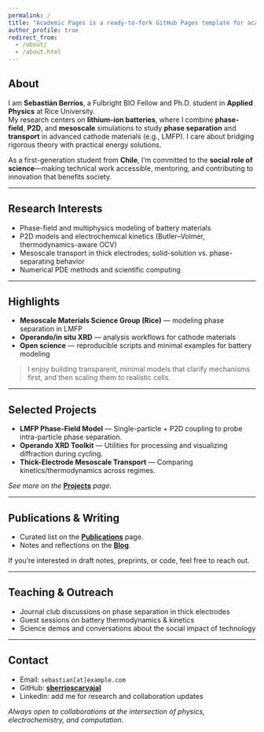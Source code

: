 ```yaml
---
permalink: /
title: "Academic Pages is a ready-to-fork GitHub Pages template for academic personal websites"
author_profile: true
redirect_from: 
  - /about/
  - /about.html
---
```


## About

I am **Sebastián Berríos**, a Fulbright BIO Fellow and Ph.D. student in **Applied Physics** at Rice University.  
My research centers on **lithium-ion batteries**, where I combine **phase-field**, **P2D**, and **mesoscale** simulations to study **phase separation** and **transport** in advanced cathode materials (e.g., LMFP). I care about bridging rigorous theory with practical energy solutions.

As a first-generation student from **Chile**, I’m committed to the **social role of science**—making technical work accessible, mentoring, and contributing to innovation that benefits society.

---

## Research Interests

- Phase-field and multiphysics modeling of battery materials  
- P2D models and electrochemical kinetics (Butler–Volmer, thermodynamics-aware OCV)  
- Mesoscale transport in thick electrodes; solid-solution vs. phase-separating behavior  
- Numerical PDE methods and scientific computing

---

## Highlights

- **Mesoscale Materials Science Group (Rice)** — modeling phase separation in LMFP  
- **Operando/​in situ XRD** — analysis workflows for cathode materials  
- **Open science** — reproducible scripts and minimal examples for battery modeling

> I enjoy building transparent, minimal models that clarify mechanisms first, and then scaling them to realistic cells.

---

## Selected Projects

- **LMFP Phase-Field Model** — Single-particle + P2D coupling to probe intra-particle phase separation.  
- **Operando XRD Toolkit** — Utilities for processing and visualizing diffraction during cycling.  
- **Thick-Electrode Mesoscale Transport** — Comparing kinetics/thermodynamics across regimes.

*See more on the* **[Projects](/projects/)** *page.*

---

## Publications & Writing

- Curated list on the **[Publications](/publications/)** page.  
- Notes and reflections on the **[Blog](/year-archive/)**.

If you’re interested in draft notes, preprints, or code, feel free to reach out.

---

## Teaching & Outreach

- Journal club discussions on phase separation in thick electrodes  
- Guest sessions on battery thermodynamics & kinetics  
- Science demos and conversations about the social impact of technology

---

## Contact

- Email: `sebastian[at]example.com`  
- GitHub: **[sberrioscarvajal](https://github.com/sberrioscarvajal)**  
- LinkedIn: add me for research and collaboration updates

*Always open to collaborations at the intersection of physics, electrochemistry, and computation.*
